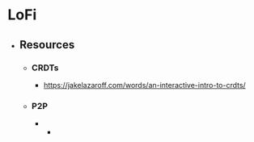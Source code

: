 # LoFi
- ## Resources
	- ### CRDTs
		- https://jakelazaroff.com/words/an-interactive-intro-to-crdts/
	- ### P2P
		- *
